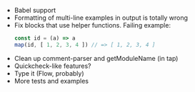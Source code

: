 * Babel support
* Formatting of multi-line examples in output is totally wrong
* Fix blocks that use helper functions. Failing example:
    ```javascript
    const id = (a) => a
    map(id, [ 1, 2, 3, 4 ]) // => [ 1, 2, 3, 4 ]
    ```
* Clean up comment-parser and getModuleName (in tap)
* Quickcheck-like features?
* Type it (Flow, probably)
* More tests and examples

